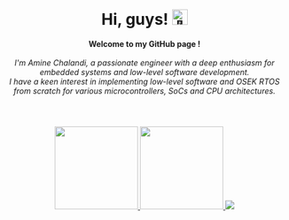 <h1 align="center">Hi, guys! <img src="https://github-production-user-asset-6210df.s3.amazonaws.com/24524555/238178097-766d336d-b87d-44ba-807c-c51de2bc6b4d.gif" width="28px" alt="👋"></h1>

<p align="center">
    <b>Welcome to my GitHub page !</b><br><br>
    <i>
        I'm Amine Chalandi, a passionate engineer with a deep enthusiasm for embedded systems and low-level software development.<br>
        I have a keen interest in implementing low-level software and OSEK RTOS from scratch for various microcontrollers, SoCs and CPU architectures.<br>
    </i><br>
</p>

<h1 align="center"></h1>
<p align="center">
  <a href="https://github.com/Chalandi">
    <img height="150" src="https://github-readme-streak-stats.herokuapp.com/?user=Chalandi&theme=dark" />
  </a>
  <a href="https://github.com/Chalandi">
    <img height="150" src="https://github-readme-stats.vercel.app/api?username=Chalandi&count_private=true&show_icons=true&custom_title=Chalandi'%20Github%20Status&hide=issues&theme=vision-friendly-dark" />
   </a>  
  <a href="https://github.com/Chalandi">
    <img src="http://github-profile-summary-cards.vercel.app/api/cards/profile-details?username=Chalandi&theme=dark" />
  </a>    
</p>


<!--

- 🔭 I’m currently working on ...
- 🌱 I’m currently learning ...
- 👯 I’m looking to collaborate on ...
- 🤔 I’m looking for help with ...
- 💬 Ask me about ...
- 📫 How to reach me: ...
- 😄 Pronouns: ...
- ⚡ Fun fact: ...
-->

